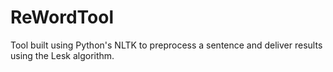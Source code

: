 # ReWordTool
Tool built using Python's NLTK to preprocess a sentence and deliver results using the Lesk algorithm.
